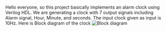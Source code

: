 Hello everyone, so this project basically implements an alarm clock using Verilog HDL.
We are generating a clock with 7 output signals including Alarm signal, Hour, Minute, and seconds.
The input clock given as input is 10Hz.
Here is Block diagram of the clock
![Block diagram](https://github.com/VinayakPrakashh/FPGA/assets/101159818/03efefad-8776-47cd-89e0-6d55b5de7e83)
